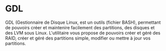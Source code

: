 # GDL
GDL (Gestionnaire de Disque Linux, est un outils (fichier BASH), permettant de pouvoirs créer et maintenire facilement des partitions, des disques et des LVM sous Linux. L'utilitaire vous propose de pouvoirs créer et géré des RAID, créer et géré des partitions simple, modifier ou mettre à jour vos partitions. 
